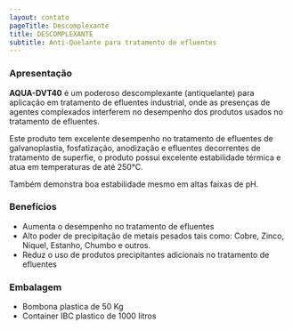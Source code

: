 ```yaml
---
layout: contato
pageTitle: Descomplexante
title: DESCOMPLEXANTE
subtitle: Anti-Quelante para tratamento de efluentes
---
```


### Apresentação

**AQUA-DVT40** é um poderoso descomplexante (antiquelante) para aplicação em tratamento de efluentes industrial, onde as presenças de agentes complexados interferem no desempenho dos produtos usados no tratamento de efluentes. 

Este produto tem excelente desempenho no tratamento de efluentes de galvanoplastia, fosfatização, anodização e efluentes decorrentes de tratamento de superfie, o produto possui excelente estabilidade térmica e atua em temperaturas de até 250°C.

Também demonstra boa estabilidade mesmo em altas faixas de pH.

### Benefícios

- Aumenta o desempenho no tratamento de efluentes
- Alto poder de precipitação de metais pesados tais como: Cobre, Zinco, Níquel, Estanho, Chumbo e outros.
- Reduz o uso de produtos precipitantes adicionais no tratamento de efluentes

### Embalagem

- Bombona plastica de 50 Kg
- Container IBC plastico de 1000 litros
